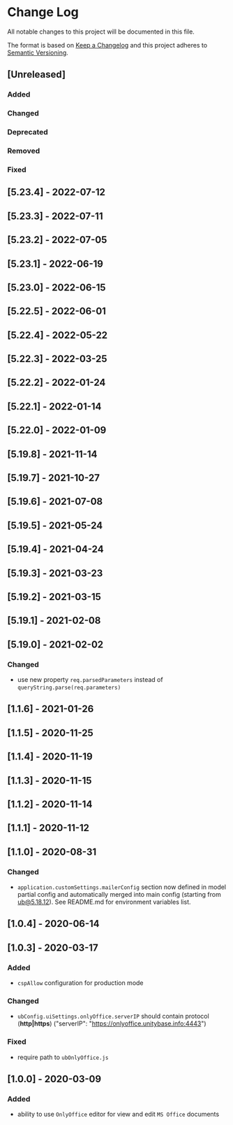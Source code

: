# Change Log
All notable changes to this project will be documented in this file.

The format is based on [Keep a Changelog](http://keepachangelog.com/)
and this project adheres to [Semantic Versioning](http://semver.org/).

## [Unreleased]
### Added

### Changed

### Deprecated

### Removed

### Fixed

## [5.23.4] - 2022-07-12
## [5.23.3] - 2022-07-11
## [5.23.2] - 2022-07-05
## [5.23.1] - 2022-06-19
## [5.23.0] - 2022-06-15
## [5.22.5] - 2022-06-01
## [5.22.4] - 2022-05-22
## [5.22.3] - 2022-03-25
## [5.22.2] - 2022-01-24
## [5.22.1] - 2022-01-14
## [5.22.0] - 2022-01-09
## [5.19.8] - 2021-11-14
## [5.19.7] - 2021-10-27
## [5.19.6] - 2021-07-08
## [5.19.5] - 2021-05-24
## [5.19.4] - 2021-04-24
## [5.19.3] - 2021-03-23
## [5.19.2] - 2021-03-15
## [5.19.1] - 2021-02-08
## [5.19.0] - 2021-02-02
### Changed
 - use new property `req.parsedParameters` instead of `queryString.parse(req.parameters)`

## [1.1.6] - 2021-01-26
## [1.1.5] - 2020-11-25
## [1.1.4] - 2020-11-19
## [1.1.3] - 2020-11-15
## [1.1.2] - 2020-11-14
## [1.1.1] - 2020-11-12
## [1.1.0] - 2020-08-31
### Changed
 - `application.customSettings.mailerConfig` section now defined in model partial config
 and automatically merged into main config (starting from ub@5.18.12). See README.md for 
 environment variables list.

## [1.0.4] - 2020-06-14
## [1.0.3] - 2020-03-17
### Added
- `cspAllow` configuration for production mode 

### Changed
- `ubConfig.uiSettings.onlyOffice.serverIP` should contain protocol (**http|https**)
 ("serverIP": "https://onlyoffice.unitybase.info:4443")

### Fixed
- require path to `ubOnlyOffice.js`

## [1.0.0] - 2020-03-09
### Added
- ability to use `OnlyOffice` editor for view and edit `MS Office` documents